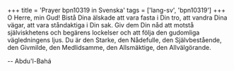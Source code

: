 +++
title = 'Prayer bpn10319 in Svenska'
tags = ['lang-sv', 'bpn10319']
+++
O Herre, min Gud! Bistå Dina älskade att vara fasta i Din tro, att vandra Dina vägar, att vara ståndaktiga i Din sak. Giv dem Din nåd att motstå själviskhetens och begärens lockelser och att följa den gudomliga vägledningens ljus. 
Du är den Starke, den Nådefulle, den Självbestående, den Givmilde, den Medlidsamme, den Allsmäktige, den Allvälgörande.

-- Abdu'l-Bahá
